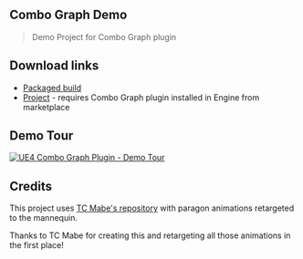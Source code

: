 ## Combo Graph Demo

> Demo Project for Combo Graph plugin

## Download links

- [Packaged build](https://github.com/combo-graph/demo/releases/latest/download/ComboGraph_Demo.zip)
- [Project](https://github.com/combo-graph/demo/releases/latest/download/ComboGraph_Demo_uproject.zip) - requires Combo Graph plugin installed in Engine from marketplace

## Demo Tour

[![UE4 Combo Graph Plugin -  Demo Tour](https://img.youtube.com/vi/fvyLDJetM0g/0.jpg)](https://www.youtube.com/watch?v=fvyLDJetM0g)

## Credits

This project uses [TC Mabe's repository](https://github.com/TCMabe/UE4_Paragon_Anims_on_Mannequin) with paragon animations retargeted to the mannequin.

Thanks to TC Mabe for creating this and retargeting all those animations in the first place!